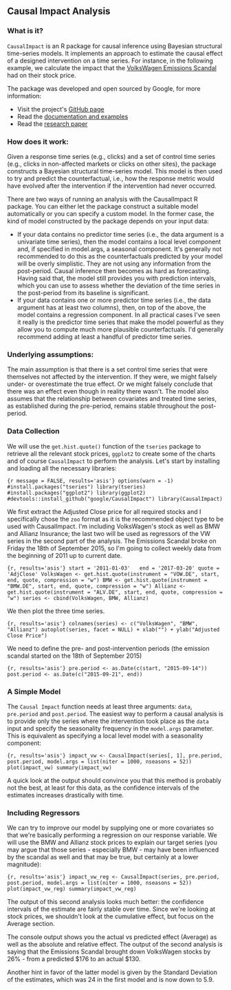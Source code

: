 Causal Impact Analysis
----------------------

### What is it?

`CausalImpact` is an R package for causal inference using Bayesian
structural time-series models. It implements an approach to estimate the
causal effect of a designed intervention on a time series. For instance,
in the following example, we calculate the impact that the [VolksWagen
Emissions
Scandal](https://en.wikipedia.org/wiki/Volkswagen_emissions_scandal) had
on their stock price.

The package was developed and open sourced by Google, for more
information:

-   Visit the project's [GitHub
    page](https://google.github.io/CausalImpact/)
-   Read the [documentation and
    examples](https://google.github.io/CausalImpact/CausalImpact.html)
-   Read the [research
    paper](https://research.google.com/pubs/pub41854.html)

### How does it work:

Given a response time series (e.g., clicks) and a set of control time
series (e.g., clicks in non-affected markets or clicks on other sites),
the package constructs a Bayesian structural time-series model. This
model is then used to try and predict the counterfactual, i.e., how the
response metric would have evolved after the intervention if the
intervention had never occurred.

There are two ways of running an analysis with the CausalImpact R
package. You can either let the package construct a suitable model
automatically or you can specify a custom model. In the former case, the
kind of model constructed by the package depends on your input data:

-   If your data contains no predictor time series (i.e., the data
    argument is a univariate time series), then the model contains a
    local level component and, if specified in model.args, a seasonal
    component. It's generally not recommended to do this as the
    counterfactuals predicted by your model will be overly simplistic.
    They are not using any information from the post-period. Causal
    inference then becomes as hard as forecasting. Having said that, the
    model still provides you with prediction intervals, which you can
    use to assess whether the deviation of the time series in the
    post-period from its baseline is significant.
-   If your data contains one or more predictor time series (i.e., the
    data argument has at least two columns), then, on top of the above,
    the model contains a regression component. In all practical cases
    I've seen it really is the predictor time series that make the model
    powerful as they allow you to compute much more plausible
    counterfactuals. I'd generally recommend adding at least a handful
    of predictor time series.

### Underlying assumptions:

The main assumption is that there is a set control time series that were
themselves not affected by the intervention. If they were, we might
falsely under- or overestimate the true effect. Or we might falsely
conclude that there was an effect even though in reality there wasn't.
The model also assumes that the relationship between covariates and
treated time series, as established during the pre-period, remains
stable throughout the post-period.

### Data Collection

We will use the `get.hist.quote()` function of the `tseries` package to
retrieve all the relevant stock prices, `ggplot2` to create some of the
charts and of course `CausalImpact` to perform the analysis. Let's start
by installing and loading all the necessary libraries:

`{r message = FALSE, results='asis'} options(warn = -1) #install.packages("tseries") library(tseries) #install.packages("ggplot2") library(ggplot2) #devtools::install_github("google/CausalImpact") library(CausalImpact)`

We first extract the Adjusted Close price for all required stocks and I
specifically chose the `zoo` format as it is the recommended object type
to be used with CausalImpact. I'm including VolksWagen's stock as well
as BMW and Allianz Insurance; the last two will be used as regressors of
the VW series in the second part of the analysis. The Emissions Scandal
broke on Friday the 18th of September 2015, so I'm going to collect
weekly data from the beginning of 2011 up to current date.

`{r, results='asis'} start = '2011-01-03'   end = '2017-03-20' quote = 'AdjClose' VolksWagen <- get.hist.quote(instrument = "VOW.DE", start, end, quote, compression = "w") BMW <- get.hist.quote(instrument = "BMW.DE", start, end, quote, compression = "w") Allianz <- get.hist.quote(instrument = "ALV.DE", start, end, quote, compression = "w") series <- cbind(VolksWagen, BMW, Allianz)`

We then plot the three time series.

`{r, results='asis'} colnames(series) <- c("VolksWagen", "BMW", "Allianz") autoplot(series, facet = NULL) + xlab("") + ylab("Adjusted Close Price")`

We need to define the pre- and post-intervention periods (the emission
scandal started on the 18th of September 2015)

`{r, results='asis'} pre.period <- as.Date(c(start, "2015-09-14")) post.period <- as.Date(c("2015-09-21", end))`

### A Simple Model

The `Causal Impact` function needs at least three arguments: `data`,
`pre.period` and `post.period`. The easiest way to perform a causal
analysis is to provide only the series where the intervention took place
as the `data` input and specify the seasonality frequency in the
`model.args` parameter. This is equivalent as specifying a local level
model with a seasonality component:

`{r, results='asis'} impact_vw <- CausalImpact(series[, 1], pre.period, post.period, model.args = list(niter = 1000, nseasons = 52)) plot(impact_vw) summary(impact_vw)`

A quick look at the output should convince you that this method is
probably not the best, at least for this data, as the confidence
intervals of the estimates increases drastically with time.

### Including Regressors

We can try to improve our model by supplying one or more covariates so
that we're basically performing a regression on our response variable.
We will use the BMW and Allianz stock prices to explain our target
series (you may argue that those series - especially BMW - may have been
influenced by the scandal as well and that may be true, but certainly at
a lower magnitude):

`{r, results='asis'} impact_vw_reg <- CausalImpact(series, pre.period, post.period, model.args = list(niter = 1000, nseasons = 52)) plot(impact_vw_reg) summary(impact_vw_reg)`

The output of this second analysis looks much better: the confidence
intervals of the estimate are fairly stable over time. Since we're
looking at stock prices, we shouldn't look at the cumulative effect, but
focus on the Average section.

The console output shows you the actual vs predicted effect (Average) as
well as the absolute and relative effect. The output of the second
analysis is saying that the Emissions Scandal brought down VolksWagen
stocks by 26% - from a predicted $176 to an actual $130.

Another hint in favor of the latter model is given by the Standard
Deviation of the estimates, which was 24 in the first model and is now
down to 5.9.

</br>
